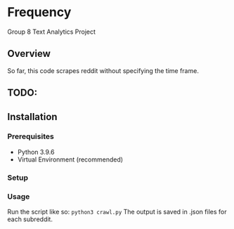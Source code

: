 # Frequency
Group 8 Text Analytics Project 
## Overview
So far, this code scrapes reddit without specifying the time frame.

## TODO:


## Installation

### Prerequisites
- Python 3.9.6
- Virtual Environment (recommended)

### Setup


### Usage
Run the script like so:
```python3 crawl.py```
The output is saved in .json files for each subreddit.
